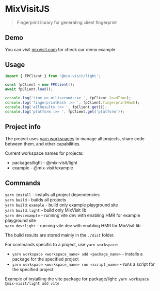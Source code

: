 # MixVisitJS

> Fingerprint library for generating client fingerprint

## Demo

You can visit [mixvisit.com](https://mixvisit.com) for check our demo example

## Usage

```javascript
import { FPClient } from '@mix-visit/light';

const fpClient = new FPClient();
await fpClient.load();

console.log('time on miliseconds:>> ', fpClient.loadTime);
console.log('fingerprintHash :>> ', fpClient.fingerprintHash);
console.log('allResults :>> ', fpClient.get());
console.log('platform :>> ', fpClient.get('platform'));
```

## Project info

The project uses [yarn workspaces](https://classic.yarnpkg.com/lang/en/docs/workspaces/) to manage all projects, share code between them, and other capabilities.

Current workspace names for projects:
- packages/light - @mix-visit/light
- example - @mix-visit/example

## Commands

`yarn install` - installs all project dependencies <br>
`yarn build` - builds all projects <br>
`yarn build:example` - build only example playground site <br>
`yarn build:light` - build only MixVisit lib <br>
`yarn dev:example` - running vite dev with enabling HMR for example playground site <br>
`yarn dev:light` - running vite dev with enabling HMR for MixVisit lib

The build results are stored mainly in the `./dist` folder.

For commands specific to a project, use `yarn workspace`:

- `yarn workspace <workspace_name> add <package_name>` - installs a package for the specified project
- `yarn workspace <workspace_name> run <script_name>` - runs a script for the specified project

Example of installing the vite package for package/light:
`yarn workspace @mix-visit/light add vite`
